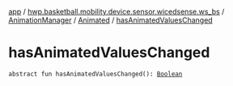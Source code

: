[app](../../../index.md) / [hwp.basketball.mobility.device.sensor.wicedsense.ws_bs](../../index.md) / [AnimationManager](../index.md) / [Animated](index.md) / [hasAnimatedValuesChanged](.)

# hasAnimatedValuesChanged

`abstract fun hasAnimatedValuesChanged(): `[`Boolean`](https://kotlinlang.org/api/latest/jvm/stdlib/kotlin/-boolean/index.html)